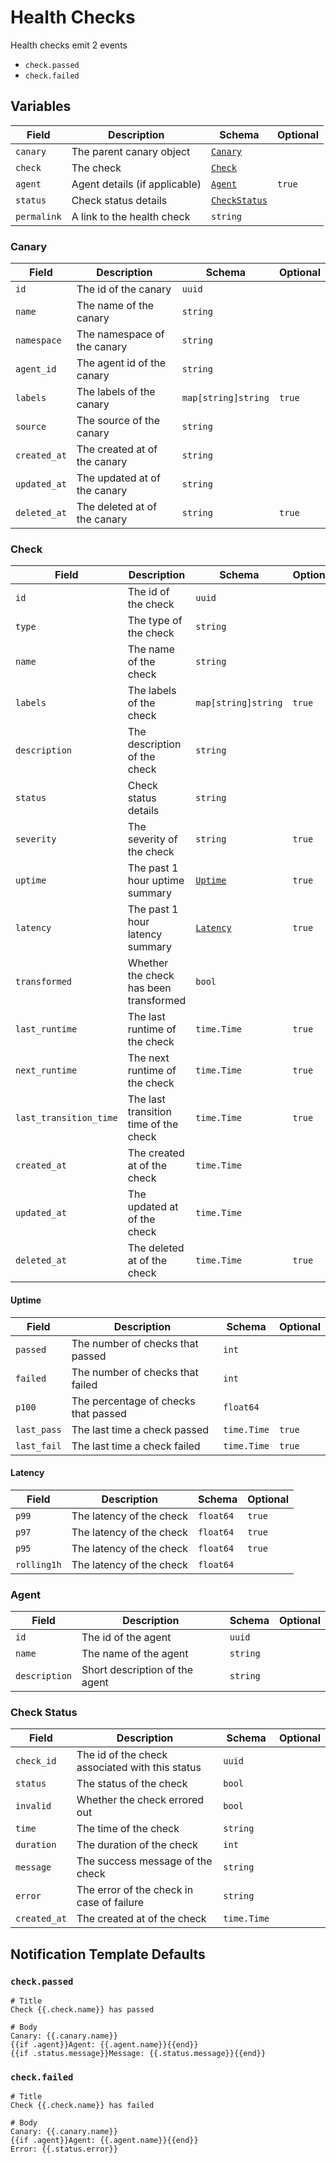 # Health Checks

Health checks emit 2 events

- `check.passed`
- `check.failed`

## Variables

| Field       | Description                   | Schema                         | Optional |
| ----------- | ----------------------------- | ------------------------------ | -------- |
| `canary`    | The parent canary object      | [`Canary`](#canary)            |          |
| `check`     | The check                     | [`Check`](#check)              |          |
| `agent`     | Agent details (if applicable) | [`Agent`](#check)              | `true`   |
| `status`    | Check status details          | [`CheckStatus`](#check-status) |          |
| `permalink` | A link to the health check    | `string`                       |          |

### Canary

| Field        | Description                  | Schema              | Optional |
| ------------ | ---------------------------- | ------------------- | -------- |
| `id`         | The id of the canary         | `uuid`              |          |
| `name`       | The name of the canary       | `string`            |          |
| `namespace`  | The namespace of the canary  | `string`            |          |
| `agent_id`   | The agent id of the canary   | `string`            |          |
| `labels`     | The labels of the canary     | `map[string]string` | `true`   |
| `source`     | The source of the canary     | `string`            |          |
| `created_at` | The created at of the canary | `string`            |          |
| `updated_at` | The updated at of the canary | `string`            |          |
| `deleted_at` | The deleted at of the canary | `string`            | `true`   |

### Check

| Field                  | Description                            | Schema                | Optional |
| ---------------------- | -------------------------------------- | --------------------- | -------- |
| `id`                   | The id of the check                    | `uuid`                |          |
| `type`                 | The type of the check                  | `string`              |          |
| `name`                 | The name of the check                  | `string`              |          |
| `labels`               | The labels of the check                | `map[string]string`   | `true`   |
| `description`          | The description of the check           | `string`              |          |
| `status`               | Check status details                   | `string`              |          |
| `severity`             | The severity of the check              | `string`              | `true`   |
| `uptime`               | The past 1 hour uptime summary         | [`Uptime`](#uptime)   | `true`   |
| `latency`              | The past 1 hour latency summary        | [`Latency`](#latency) | `true`   |
| `transformed`          | Whether the check has been transformed | `bool`                |          |
| `last_runtime`         | The last runtime of the check          | `time.Time`           | `true`   |
| `next_runtime`         | The next runtime of the check          | `time.Time`           | `true`   |
| `last_transition_time` | The last transition time of the check  | `time.Time`           | `true`   |
| `created_at`           | The created at of the check            | `time.Time`           |          |
| `updated_at`           | The updated at of the check            | `time.Time`           |          |
| `deleted_at`           | The deleted at of the check            | `time.Time`           | `true`   |

#### Uptime

| Field       | Description                          | Schema      | Optional |
| ----------- | ------------------------------------ | ----------- | -------- |
| `passed`    | The number of checks that passed     | `int`       |          |
| `failed`    | The number of checks that failed     | `int`       |          |
| `p100`      | The percentage of checks that passed | `float64`   |          |
| `last_pass` | The last time a check passed         | `time.Time` | `true`   |
| `last_fail` | The last time a check failed         | `time.Time` | `true`   |

#### Latency

| Field       | Description              | Schema    | Optional |
| ----------- | ------------------------ | --------- | -------- |
| `p99`       | The latency of the check | `float64` | `true`   |
| `p97`       | The latency of the check | `float64` | `true`   |
| `p95`       | The latency of the check | `float64` | `true`   |
| `rolling1h` | The latency of the check | `float64` |          |

### Agent

| Field         | Description                    | Schema   | Optional |
| ------------- | ------------------------------ | -------- | -------- |
| `id`          | The id of the agent            | `uuid`   |          |
| `name`        | The name of the agent          | `string` |          |
| `description` | Short description of the agent | `string` |          |

### Check Status

| Field        | Description                                     | Schema      | Optional |
| ------------ | ----------------------------------------------- | ----------- | -------- |
| `check_id`   | The id of the check associated with this status | `uuid`      |          |
| `status`     | The status of the check                         | `bool`      |          |
| `invalid`    | Whether the check errored out                   | `bool`      |          |
| `time`       | The time of the check                           | `string`    |          |
| `duration`   | The duration of the check                       | `int`       |          |
| `message`    | The success message of the check                | `string`    |          |
| `error`      | The error of the check in case of failure       | `string`    |          |
| `created_at` | The created at of the check                     | `time.Time` |          |

## Notification Template Defaults

### `check.passed`

```
# Title
Check {{.check.name}} has passed

# Body
Canary: {{.canary.name}}
{{if .agent}}Agent: {{.agent.name}}{{end}}
{{if .status.message}}Message: {{.status.message}}{{end}}
```

### `check.failed`

```
# Title
Check {{.check.name}} has failed

# Body
Canary: {{.canary.name}}
{{if .agent}}Agent: {{.agent.name}}{{end}}
Error: {{.status.error}}
```
